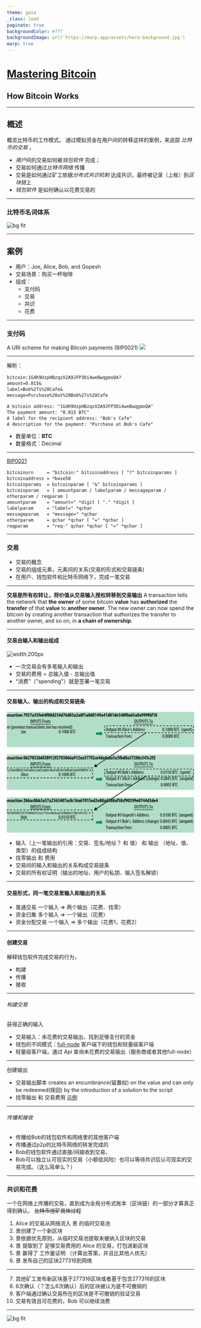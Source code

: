 ```yaml
---
theme: gaia
_class: lead
paginate: true
backgroundColor: #fff
backgroundImage: url('https://marp.app/assets/hero-background.jpg')
marp: true
---
```


# [Mastering Bitcoin](https://github.com/bitcoinbook/bitcoinbook/blob/develop/ch02.asciidoc)

## How Bitcoin Works

---

## 概述
概览比特币的工作模式。
通过模拟资金在用户间的转移这样的案例，来追踪 *比特币的交易* ，
* *用户*间的交易如何被*钱包软件* 完成；
* 交易如何通过*比特币网络* 传播
* 交易是如何通过矿工依据*分布式共识机制* 达成共识，最终被记录（上帐）到*区块链*上
* *钱包软件* 是如何确认以花费交易的

---

### 比特币名词体系
![bg fit](https://raw.githubusercontent.com/bitcoinbook/bitcoinbook/develop/images/mbc2_0201.png)

---

## 案例
* 用户：Joe, Alice, Bob, and Gopesh
* 交易场景：购买一杯咖啡
* 组成：
  * 支付码
  * 交易
  * 共识
  * 花费
---
### 支付码
A URI scheme for making Bitcoin payments (BIP0021)
![](https://raw.githubusercontent.com/bitcoinbook/bitcoinbook/develop/images/mbc2_0202.png)

---
解析：
```
bitcoin:1GdK9UzpHBzqzX2A9JFP3Di4weBwqgmoQA?
amount=0.015&
label=Bob%27s%20Cafe&
message=Purchase%20at%20Bob%27s%20Cafe
```

```
A bitcoin address: "1GdK9UzpHBzqzX2A9JFP3Di4weBwqgmoQA"
The payment amount: "0.015 BTC"
A label for the recipient address: "Bob's Cafe"
A description for the payment: "Purchase at Bob's Cafe"
```
* 数量单位：**BTC**
* 数量格式：Decimal
---
[BIP0021](https://en.bitcoin.it/wiki/BIP_0021)
```
bitcoinurn     = "bitcoin:" bitcoinaddress [ "?" bitcoinparams ]
bitcoinaddress = *base58
bitcoinparams  = bitcoinparam [ "&" bitcoinparams ]
bitcoinparam   = [ amountparam / labelparam / messageparam / otherparam / reqparam ]
amountparam    = "amount=" *digit [ "." *digit ]
labelparam     = "label=" *qchar
messageparam   = "message=" *qchar
otherparam     = qchar *qchar [ "=" *qchar ]
reqparam       = "req-" qchar *qchar [ "=" *qchar ]
```
---

### 交易
* 交易的概念
* 交易的组成元素，元素间的关系(交易的形式和交易链条)
* 在用户、钱包软件和比特币网络下，完成一笔交易
---

**交易是所有权转让，将价值从交易输入授权转移到交易输出**
A transaction tells the network that **the owner** of some bitcoin **value** has **authorized** the **transfer** of that **value** to **another owner**. 
The new owner can now spend the bitcoin by creating another transaction that authorizes the transfer to another owner, and so on, in **a chain of ownership**.

---

#### 交易由输入和输出组成
![width:200px](https://raw.githubusercontent.com/bitcoinbook/bitcoinbook/develop/images/mbc2_0203.png)
* 一次交易会有多笔输入和输出
* 交易的费用 = 总输入值 - 总输出值
* “消费”（"spending"）就是签署一笔交易

---

#### 交易输入、输出的构成和交易链条
![width:1000px](https://raw.githubusercontent.com/bitcoinbook/bitcoinbook/develop/images/mbc2_0204.png)
* 输入（上一笔输出的引用：交易、签名/地址？ 和 值） 和 输出 （地址、值、类型）的组成结构
* 找零输出 和 费用
* 交易间的输入和输出的关系构成交易链条
* 交易的所有权证明（输出的地址、用户的私钥、输入签名解锁）

---

#### 交易形式，同一笔交易里输入和输出的关系
* 普通交易 一个输入 => 两个输出（花费、找零）
* 资金归集 多个输入 => 一个输出（花费）
* 资金分配交易 一个输入 => 多个输出（花费1，花费2）

---

#### 创建交易
解释钱包软件完成交易的行为，
* 构建
* 传播
* 接收

---

###### 构建交易
获得正确的输入
* 交易输入：未花费的交易输出，找到足够支付的资金
* 钱包的不同模式：[full-node](https://en.bitcoin.it/wiki/Full_node) 客户端下的钱包和轻量级客户端
* 轻量级客户端，通过 Api 查询未花费的交易输出（服务商或者其他full-node）

---

创建输出
* 交易输出脚本 creates an encumbrance(留置权) on the value and can only be redeemed(赎回) by the introduction of a solution to the script
* 找零输出 和 交易费用
[示例](https://www.blockchain.com/btc/tx/0627052b6f28912f2703066a912ea577f2ce4da4caa5a5fbd8a57286c345c2f2)

---

###### 传播和接收
* 传播给Bob的钱包软件和网络里的其他客户端
* 传播通过p2p的比特币网络的转发完成的
* Bob的钱包软件通过直接/间接收到交易，
* Bob可以独立认可现实的交易（小额低风险）也可以等待共识后认可现实的交易完成。（这么简单么？）


---

### 共识和花费
一个在网络上传播的交易，直到成为全局分布式账本（区块链）的一部分才算真正得到确认。
~~比特币挖矿具体过程~~
1. Alice 的交易从网络流入 景 的临时交易池
2. 景创建了一个新区块
3. 景依据优先原则，从临时交易池提取未被纳入区块的交易
4. 景 提取到了 足够交易费用的 Alice 的交易，打包进新区块
5. 景 赢得了 工作量证明 （计算出答案，并且比其他人优先）
6. 景 发布自己的区块277316到网络

---

7. 其他矿工发布新区块基于277316区块或者基于包含277316的区块
8. 6次确认（？怎么6次确认）后的区块被认为是不可撤销的
9. 客户端通过确认交易所在的区块是不可撤销的验证交易
10. 交易有效且可花费的，Bob 可以继续消费

---

![bg fit](https://raw.githubusercontent.com/bitcoinbook/bitcoinbook/develop/images/mbc2_0201.png)
